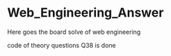 # Web_Engineering_Answer
Here goes the board solve of web engineering

code of theory questions 
Q38 is done
